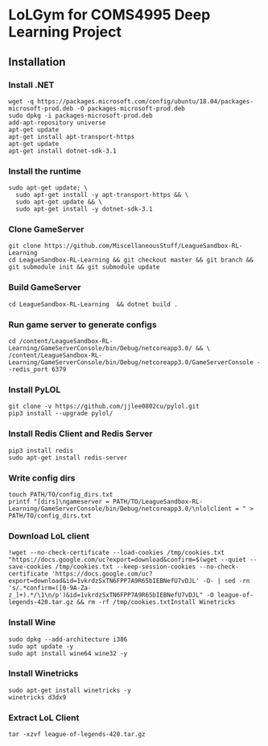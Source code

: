 # LoLGym for COMS4995 Deep Learning Project

## Installation

### Install .NET

```shell
wget -q https://packages.microsoft.com/config/ubuntu/18.04/packages-microsoft-prod.deb -O packages-microsoft-prod.deb
sudo dpkg -i packages-microsoft-prod.deb
add-apt-repository universe
apt-get update
apt-get install apt-transport-https
apt-get update
apt-get install dotnet-sdk-3.1
```

### Install the runtime

```shell
sudo apt-get update; \
  sudo apt-get install -y apt-transport-https && \
  sudo apt-get update && \
  sudo apt-get install -y dotnet-sdk-3.1
```

### Clone GameServer

```shell
git clone https://github.com/MiscellaneousStuff/LeagueSandbox-RL-Learning
cd LeagueSandbox-RL-Learning && git checkout master && git branch && git submodule init && git submodule update
```

### Build GameServer
```shell
cd LeagueSandbox-RL-Learning  && dotnet build .
```

### Run game server to generate configs
```shell
cd /content/LeagueSandbox-RL-Learning/GameServerConsole/bin/Debug/netcoreapp3.0/ && \
/content/LeagueSandbox-RL-Learning/GameServerConsole/bin/Debug/netcoreapp3.0/GameServerConsole --redis_port 6379
```

### Install PyLOL
```shell
git clone -v https://github.com/jjlee0802cu/pylol.git
pip3 install --upgrade pylol/
```

### Install Redis Client and Redis Server
```shell
pip3 install redis
sudo apt-get install redis-server
```

### Write config dirs
```shell
touch PATH/TO/config_dirs.txt
printf "[dirs]\ngameserver = PATH/TO/LeagueSandbox-RL-Learning/GameServerConsole/bin/Debug/netcoreapp3.0/\nlolclient = " > PATH/TO/config_dirs.txt
```

### Download LoL client
```shell
!wget --no-check-certificate --load-cookies /tmp/cookies.txt "https://docs.google.com/uc?export=download&confirm=$(wget --quiet --save-cookies /tmp/cookies.txt --keep-session-cookies --no-check-certificate 'https://docs.google.com/uc?export=download&id=1vkrdzSxTN6FPP7A9R65bIEBNefU7vDJL' -O- | sed -rn 's/.*confirm=([0-9A-Za-z_]+).*/\1\n/p')&id=1vkrdzSxTN6FPP7A9R65bIEBNefU7vDJL" -O league-of-legends-420.tar.gz && rm -rf /tmp/cookies.txtInstall Winetricks
```

### Install Wine
```shell
sudo dpkg --add-architecture i386
sudo apt update -y
sudo apt install wine64 wine32 -y
```

### Install Winetricks
```shell
sudo apt-get install winetricks -y
winetricks d3dx9
```

### Extract LoL Client
```shell
tar -xzvf league-of-legends-420.tar.gz
```
